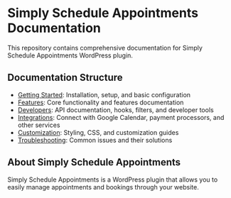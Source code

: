 # Simply Schedule Appointments Documentation

This repository contains comprehensive documentation for Simply Schedule Appointments WordPress plugin.

## Documentation Structure

- [Getting Started](docs/getting-started/): Installation, setup, and basic configuration
- [Features](docs/features/): Core functionality and features documentation
- [Developers](docs/developers/): API documentation, hooks, filters, and developer tools
- [Integrations](docs/integrations/): Connect with Google Calendar, payment processors, and other services
- [Customization](docs/customization/): Styling, CSS, and customization guides
- [Troubleshooting](docs/troubleshooting/): Common issues and their solutions

## About Simply Schedule Appointments

Simply Schedule Appointments is a WordPress plugin that allows you to easily manage appointments and bookings through your website.
